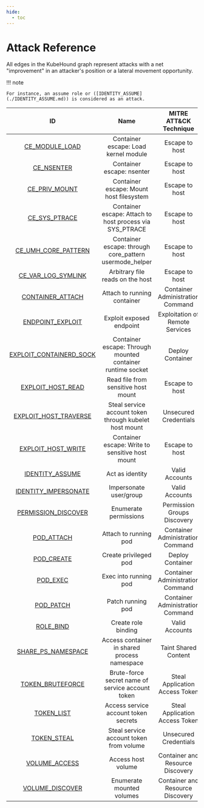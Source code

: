 ```yaml
---
hide:
  - toc
---
```


# Attack Reference

All edges in the KubeHound graph represent attacks with a net "improvement" in an attacker's position or a lateral movement opportunity.

!!! note

    For instance, an assume role or ([IDENTITY_ASSUME](./IDENTITY_ASSUME.md)) is considered as an attack.

|   ID   | Name | MITRE ATT&CK Technique | MITRE ATT&CK Tactic | Coverage |
| :----: | :--: | :-----------------: | :--------------------: | :------: |
| [CE_MODULE_LOAD](./CE_MODULE_LOAD.md) | Container escape: Load kernel module | Escape to host | Privilege escalation | Full |
| [CE_NSENTER](./CE_NSENTER.md) | Container escape: nsenter | Escape to host | Privilege escalation | Full |
| [CE_PRIV_MOUNT](./CE_PRIV_MOUNT.md) | Container escape: Mount host filesystem | Escape to host | Privilege escalation | Full |
| [CE_SYS_PTRACE](./CE_SYS_PTRACE.md) | Container escape: Attach to host process via SYS_PTRACE | Escape to host | Privilege escalation | Full |
| [CE_UMH_CORE_PATTERN](./CE_UMH_CORE_PATTERN.md) | Container escape: through core_pattern usermode_helper | Escape to host | Privilege escalation | Full |
| [CE_VAR_LOG_SYMLINK](./CE_VAR_LOG_SYMLINK.md) | Arbitrary file reads on the host | Escape to host | Privilege escalation | Full |
| [CONTAINER_ATTACH](./CONTAINER_ATTACH.md) | Attach to running container | Container Administration Command | Execution | Full |
| [ENDPOINT_EXPLOIT](./ENDPOINT_EXPLOIT.md) | Exploit exposed endpoint | Exploitation of Remote Services | Lateral Movement | Full |
| [EXPLOIT_CONTAINERD_SOCK](./EXPLOIT_CONTAINERD_SOCK.md) | Container escape: Through mounted container runtime socket | Deploy Container | Execution | None |
| [EXPLOIT_HOST_READ](./EXPLOIT_HOST_READ.md) | Read file from sensitive host mount | Escape to host | Privilege escalation | Full |
| [EXPLOIT_HOST_TRAVERSE](./EXPLOIT_HOST_TRAVERSE.md) | Steal service account token through kubelet host mount | Unsecured Credentials | Credential Access | Full |
| [EXPLOIT_HOST_WRITE](./EXPLOIT_HOST_WRITE.md) | Container escape: Write to sensitive host mount | Escape to host | Privilege escalation | Full |
| [IDENTITY_ASSUME](./IDENTITY_ASSUME.md) | Act as identity | Valid Accounts | Privilege escalation | Full |
| [IDENTITY_IMPERSONATE](./IDENTITY_IMPERSONATE.md) | Impersonate user/group | Valid Accounts | Privilege escalation | None |
| [PERMISSION_DISCOVER](./PERMISSION_DISCOVER.md) | Enumerate permissions | Permission Groups Discovery | Discovery | Full |
| [POD_ATTACH](./POD_ATTACH.md) | Attach to running pod | Container Administration Command | Execution | Full |
| [POD_CREATE](./POD_CREATE.md) | Create privileged pod | Deploy Container | Execution | Full |
| [POD_EXEC](./POD_EXEC.md) | Exec into running pod | Container Administration Command | Execution | Full |
| [POD_PATCH](./POD_PATCH.md) | Patch running pod | Container Administration Command | Execution | Full |
| [ROLE_BIND](./ROLE_BIND.md) | Create role binding | Valid Accounts | Privilege Escalation | Partial |
| [SHARE_PS_NAMESPACE](./SHARE_PS_NAMESPACE.md) | Access container in shared process namespace | Taint Shared Content | Lateral Movement | Full |
| [TOKEN_BRUTEFORCE](./TOKEN_BRUTEFORCE.md) | Brute-force secret name of service account token | Steal Application Access Token | Credential Access | Full |
| [TOKEN_LIST](./TOKEN_LIST.md) | Access service account token secrets | Steal Application Access Token | Credential Access | Full |
| [TOKEN_STEAL](./TOKEN_STEAL.md) | Steal service account token from volume | Unsecured Credentials | Credential Access | Full |
| [VOLUME_ACCESS](./VOLUME_ACCESS.md) | Access host volume | Container and Resource Discovery | Discovery | Full |
| [VOLUME_DISCOVER](./VOLUME_DISCOVER.md) | Enumerate mounted volumes | Container and Resource Discovery | Discovery | Full |
